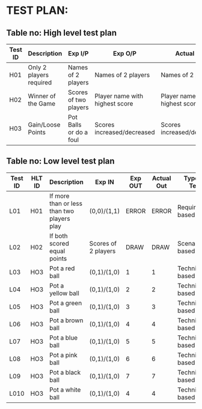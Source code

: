 # TEST PLAN:

## Table no: High level test plan

| **Test ID** | **Description**                                              | **Exp I/P** | **Exp O/P** | **Actual Out** |**Type Of Test**  |
|-------------|--------------------------------------------------------------|------------|-------------|----------------|------------------|
|H01          |Only 2 players required                                       |Names of 2 players|Names of 2 players|Names of 2 players|Requirement based|
|H02          |Winner of the Game                                            |Scores of two players |Player name with highest score|Player name with highest score|Scenario based|
|H03          |Gain/Loose Points                                             |Pot Balls or do a foul | Scores increased/decreased |Scores increased/decreased |Technical

## Table no: Low level test plan

| **Test ID** | **HLT ID** | **Description**                                              | **Exp IN** | **Exp OUT** | **Actual Out** |**Type Of Test**  |    
|-------------|-----|--------------------------------------------------------------|------------|-------------|----------------|------------------|
|L01          |H01 | If more than or less than two players play             | (0,0)/(1,1)|ERROR|ERROR|Requirement based|
|L02          |H02 | If both scored equal points                            |Scores of 2 players|DRAW|DRAW|Scenario based|
|L03          |HO3 | Pot a red ball                                         |(0,1)/(1,0)|1|1|Technical based|
|L04          |HO3 | Pot a yellow ball                                         |(0,1)/(1,0)|2|2|Technical based|
|L05          |HO3 | Pot a green ball                                         |(0,1)/(1,0)|3|3|Technical based|
|L06          |HO3 | Pot a brown ball                                         |(0,1)/(1,0)|4|4|Technical based|
|L07          |HO3 | Pot a blue ball                                         |(0,1)/(1,0)|5|5|Technical based|
|L08          |HO3 | Pot a pink ball                                         |(0,1)/(1,0)|6|6|Technical based|
|L09          |HO3 | Pot a black ball                                         |(0,1)/(1,0)|7|7|Technical based|
|L010          |HO3 | Pot a white ball                                         |(0,1)/(1,0)|4|4|Technical based|
